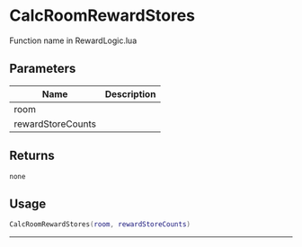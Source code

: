 # CalcRoomRewardStores

Function name in RewardLogic.lua

## Parameters

| Name              | Description |
| ----------------- | ----------- |
| room              |             |
| rewardStoreCounts |             |

## Returns

`none`

## Usage

```lua
CalcRoomRewardStores(room, rewardStoreCounts)
```

---

